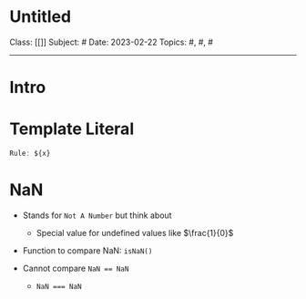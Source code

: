 # Untitled
Class: [[]]
Subject: #
Date: 2023-02-22
Topics: #, #, # 

---

# Intro 


# Template Literal

```javascript
Rule: ${x}

```

# NaN 
- Stands for `Not A Number` but think about
	- Special value for undefined values like $\frac{1}{0}$
- Function to compare NaN: `isNaN()`

- Cannot compare `NaN == NaN`
	- `NaN === NaN`
